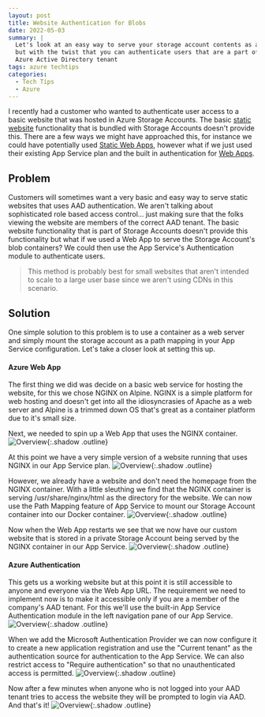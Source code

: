 ```yaml
---
layout: post
title: Website Authentication for Blobs
date: 2022-05-03
summary: |
  Let's look at an easy way to serve your storage account contents as a website
  but with the twist that you can authenticate users that are a part of your
  Azure Active Directory tenant
tags: azure techtips
categories:
  - Tech Tips
  - Azure
---
```

I recently had a customer who wanted to authenticate user access to a basic website
that was hosted in Azure Storage Accounts. The basic [static website](https://docs.microsoft.com/en-us/azure/storage/blobs/storage-blob-static-website) functionality that
is bundled with Storage Accounts doesn't provide this.  There are a few ways we
might have approached this, for instance we could have potentially used [Static Web Apps](https://docs.microsoft.com/en-us/azure/static-web-apps/),
however what if we just used their existing App Service plan and the
built in authentication for [Web Apps](https://docs.microsoft.com/en-us/azure/app-service/).

## Problem
Customers will sometimes want a very basic and easy way to serve static websites
that uses AAD authentication.  We aren't talking about sophisticated role based
access control... just making sure that the folks viewing the website are
members of the correct AAD tenant.  The basic website functionality that is part
of Storage Accounts doesn't provide this functionality but what if we used a Web
App to serve the Storage Account's blob containers?  We could then use the App
Service's Authentication module to authenticate users.  

> This method is probably best for small websites that aren't intended to
scale to a large user base since we aren't using CDNs in this scenario.

## Solution
One simple solution to this problem is to use a container as a web server and
simply mount the storage account as a path mapping in your App Service
configuration.  Let's take a closer look at setting this up.

#### Azure Web App
The first thing we did was decide on a basic web service for hosting the
website, for this we chose NGINX on Alpine.  NGINX is a simple platform for web hosting
and doesn't get into all the idiosyncrasies of Apache as a web server and
Alpine is a trimmed down OS that's great as a container platform due to it's
small size.

Next, we needed to spin up a Web App that uses the NGINX container.
![Overview](/images/2022-05-03-blob-web-auth/web-app-setup.png){:.shadow .outline}

At this point we have a very simple version of a website running that uses NGINX
in our App Service plan.
![Overview](/images/2022-05-03-blob-web-auth/basic-web.png){:.shadow .outline}

However, we already have a website and don't need the homepage from the NGINX
container.  With a little sleuthing we find that the NGINX container is serving
/usr/share/nginx/html as the directory for the website.  We can now use the
Path Mapping feature of App Service to mount our Storage Account container into
our Docker container.
![Overview](/images/2022-05-03-blob-web-auth/storage-mount.png){:.shadow .outline}

Now when the Web App restarts we see that we now have our custom website that is
stored in a private Storage Account being served by the NGINX container in our
App Service.
![Overview](/images/2022-05-03-blob-web-auth/homepage.png){:.shadow .outline}

#### Azure Authentication
This gets us a working website but at this point it is still accessible to
anyone and everyone via the Web App URL.  The requirement we need to implement
now is to make it accessible only if you are a member of the company's AAD
tenant.  For this we'll use the built-in App Service Authentication module in
the left navigation pane of our App Service.
![Overview](/images/2022-05-03-blob-web-auth/authentication-provider.png){:.shadow .outline}

When we add the Microsoft Authentication Provider we can now configure it to
create a new application registration and use the "Current tenant" as the
authentication source for authentication to the App Service.  We can also
restrict access to "Require authentication" so that no unauthenticated access is
permitted.
![Overview](/images/2022-05-03-blob-web-auth/setup-provider.png){:.shadow .outline}

Now after a few minutes when anyone who is not logged into your AAD tenant tries
to access the website they will be prompted to login via AAD.  And that's it!
![Overview](/images/2022-05-03-blob-web-auth/signin.png){:.shadow .outline}







